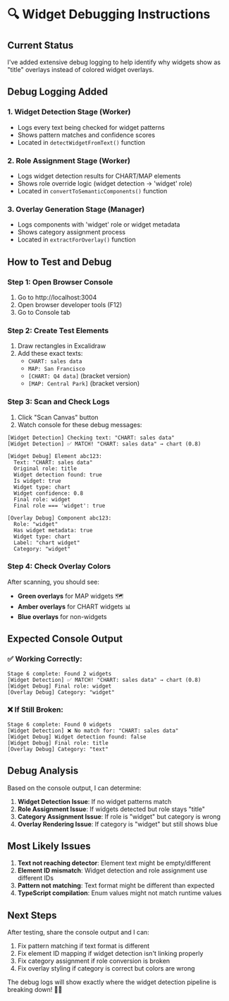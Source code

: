 # 🔍 Widget Debugging Instructions

## Current Status
I've added extensive debug logging to help identify why widgets show as "title" overlays instead of colored widget overlays.

## Debug Logging Added

### 1. Widget Detection Stage (Worker)
- Logs every text being checked for widget patterns
- Shows pattern matches and confidence scores
- Located in `detectWidgetFromText()` function

### 2. Role Assignment Stage (Worker) 
- Logs widget detection results for CHART/MAP elements
- Shows role override logic (widget detection → 'widget' role)
- Located in `convertToSemanticComponents()` function

### 3. Overlay Generation Stage (Manager)
- Logs components with 'widget' role or widget metadata
- Shows category assignment process
- Located in `extractForOverlay()` function

## How to Test and Debug

### Step 1: Open Browser Console
1. Go to http://localhost:3004
2. Open browser developer tools (F12)
3. Go to Console tab

### Step 2: Create Test Elements
1. Draw rectangles in Excalidraw
2. Add these exact texts:
   - `CHART: sales data`
   - `MAP: San Francisco`
   - `[CHART: Q4 data]` (bracket version)
   - `[MAP: Central Park]` (bracket version)

### Step 3: Scan and Check Logs
1. Click "Scan Canvas" button
2. Watch console for these debug messages:

```
[Widget Detection] Checking text: "CHART: sales data"
[Widget Detection] ✅ MATCH! "CHART: sales data" → chart (0.8)

[Widget Debug] Element abc123:
  Text: "CHART: sales data"
  Original role: title
  Widget detection found: true
  Is widget: true
  Widget type: chart
  Widget confidence: 0.8
  Final role: widget
  Final role === 'widget': true

[Overlay Debug] Component abc123:
  Role: "widget"
  Has widget metadata: true
  Widget type: chart
  Label: "chart widget"
  Category: "widget"
```

### Step 4: Check Overlay Colors
After scanning, you should see:
- **Green overlays** for MAP widgets 🗺️
- **Amber overlays** for CHART widgets 📊
- **Blue overlays** for non-widgets

## Expected Console Output

### ✅ Working Correctly:
```
Stage 6 complete: Found 2 widgets
[Widget Detection] ✅ MATCH! "CHART: sales data" → chart (0.8)
[Widget Debug] Final role: widget
[Overlay Debug] Category: "widget"
```

### ❌ If Still Broken:
```
Stage 6 complete: Found 0 widgets
[Widget Detection] ❌ No match for: "CHART: sales data"
[Widget Debug] Widget detection found: false
[Widget Debug] Final role: title
[Overlay Debug] Category: "text"
```

## Debug Analysis

Based on the console output, I can determine:

1. **Widget Detection Issue**: If no widget patterns match
2. **Role Assignment Issue**: If widgets detected but role stays "title"  
3. **Category Assignment Issue**: If role is "widget" but category is wrong
4. **Overlay Rendering Issue**: If category is "widget" but still shows blue

## Most Likely Issues

1. **Text not reaching detector**: Element text might be empty/different
2. **Element ID mismatch**: Widget detection and role assignment use different IDs
3. **Pattern not matching**: Text format might be different than expected
4. **TypeScript compilation**: Enum values might not match runtime values

## Next Steps

After testing, share the console output and I can:
1. Fix pattern matching if text format is different
2. Fix element ID mapping if widget detection isn't linking properly  
3. Fix category assignment if role conversion is broken
4. Fix overlay styling if category is correct but colors are wrong

The debug logs will show exactly where the widget detection pipeline is breaking down! 🕵️‍♂️